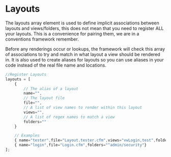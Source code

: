 # Layouts

The layouts array element is used to define implicit associations between layouts and views/folders, this does not mean that you need to register ALL your layouts. This is a convenience for pairing them, we are in a conventions framework remember.

Before any renderings occur or lookups, the framework will check this array of associations to try and match in what layout a view should be rendered in. It is also used to create aliases for layouts so you can use aliases in your code instead of the real file name and locations.

```javascript
//Register Layouts
layouts = [
    { 
        // The alias of a layout
        name="",
        // The layout file
        file="",
        // A list of view names to render within this layout
        views="",
        // A list of regex names to match a view
        folders=""
    }

    // Examples
    { name="tester",file="Layout.tester.cfm",views="vwLogin,test",folders="tags,pdf/single"    },
    { name="login",file="Login.cfm",folders="^admin/security"}
];
```
